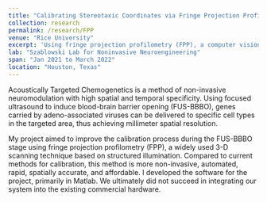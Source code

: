 ```yaml
---
title: "Calibrating Stereotaxic Coordinates via Fringe Projection Profilometry"
collection: research
permalink: /research/FPP
venue: "Rice University"
excerpt: 'Using fringe projection profilometry (FPP), a computer vision technique based on structured illumination, I took on a project improving the calibraiton process of Focused Ultrasound (FUS).'
lab: "Szablowski Lab for Noninvasive Neuroengineering"
span: "Jan 2021 to March 2022"
location: "Houston, Texas"
---
```


Acoustically Targeted Chemogenetics is a method of non-invasive neuromodulation with high spatial and temporal specificity. Using focused ultrasound to induce blood-brain barrier opening (FUS-BBBO), genes carried by adeno-associated viruses can be delivered to specific cell types in the targeted area, thus achieving millimeter spatial resolution.

My project aimed to improve the calibration process during the FUS-BBBO stage using fringe projection profilometry (FPP), a widely used 3-D scanning technique based on structured illumination. Compared to current methods for calibration, this method is more non-invasive, automated, rapid, spatially accurate, and affordable. I developed the software for the project, primarily in Matlab. We ultimately did not succeed in integrating our system into the existing commercial hardware.

